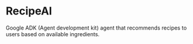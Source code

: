 # RecipeAI
Google ADK (Agent development kit) agent that recommends recipes to users based on available ingredients.
